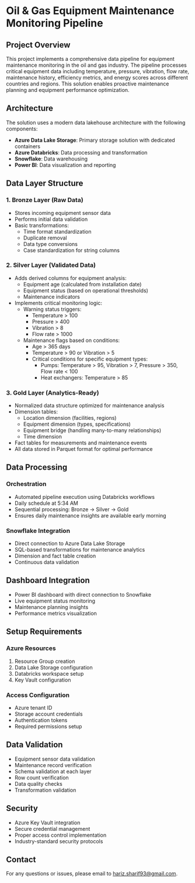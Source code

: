# Oil & Gas Equipment Maintenance Monitoring Pipeline

## Project Overview
This project implements a comprehensive data pipeline for equipment maintenance monitoring in the oil and gas industry. The pipeline processes critical equipment data including temperature, pressure, vibration, flow rate, maintenance history, efficiency metrics, and energy scores across different countries and regions. This solution enables proactive maintenance planning and equipment performance optimization.

## Architecture
The solution uses a modern data lakehouse architecture with the following components:

- **Azure Data Lake Storage**: Primary storage solution with dedicated containers
- **Azure Databricks**: Data processing and transformation
- **Snowflake**: Data warehousing
- **Power BI**: Data visualization and reporting

## Data Layer Structure

### 1. Bronze Layer (Raw Data)
- Stores incoming equipment sensor data
- Performs initial data validation
- Basic transformations:
  - Time format standardization
  - Duplicate removal
  - Data type conversions
  - Case standardization for string columns

### 2. Silver Layer (Validated Data)
- Adds derived columns for equipment analysis:
  - Equipment age (calculated from installation date)
  - Equipment status (based on operational thresholds)
  - Maintenance indicators
- Implements critical monitoring logic:
  - Warning status triggers:
    - Temperature > 100
    - Pressure > 400
    - Vibration > 8
    - Flow rate > 1000
  - Maintenance flags based on conditions:
    - Age > 365 days
    - Temperature > 90 or Vibration > 5
    - Critical conditions for specific equipment types:
      - Pumps: Temperature > 95, Vibration > 7, Pressure > 350, Flow rate < 100
      - Heat exchangers: Temperature > 85

### 3. Gold Layer (Analytics-Ready)
- Normalized data structure optimized for maintenance analysis
- Dimension tables:
  - Location dimension (facilities, regions)
  - Equipment dimension (types, specifications)
  - Equipment bridge (handling many-to-many relationships)
  - Time dimension
- Fact tables for measurements and maintenance events
- All data stored in Parquet format for optimal performance

## Data Processing

### Orchestration
- Automated pipeline execution using Databricks workflows
- Daily schedule at 5:34 AM
- Sequential processing: Bronze → Silver → Gold
- Ensures daily maintenance insights are available early morning

### Snowflake Integration
- Direct connection to Azure Data Lake Storage
- SQL-based transformations for maintenance analytics
- Dimension and fact table creation
- Continuous data validation

## Dashboard Integration
- Power BI dashboard with direct connection to Snowflake
- Live equipment status monitoring
- Maintenance planning insights
- Performance metrics visualization

## Setup Requirements

### Azure Resources
1. Resource Group creation
2. Data Lake Storage configuration
3. Databricks workspace setup
4. Key Vault configuration

### Access Configuration
- Azure tenant ID
- Storage account credentials
- Authentication tokens
- Required permissions setup

## Data Validation
- Equipment sensor data validation
- Maintenance record verification
- Schema validation at each layer
- Row count verification
- Data quality checks
- Transformation validation

## Security
- Azure Key Vault integration
- Secure credential management
- Proper access control implementation
- Industry-standard security protocols

## Contact
For any questions or issues, please email to hariz.sharif93@gmail.com.
